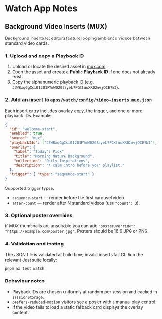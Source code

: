 # Watch App Notes

## Background Video Inserts (MUX)

Background inserts let editors feature looping ambience videos between standard video cards.

### 1. Upload and copy a Playback ID

1. Upload or locate the desired asset in [mux.com](https://mux.com/).
2. Open the asset and create a **Public Playback ID** if one does not already exist.
3. Copy the alphanumeric playback ID (e.g. `J3WBxqGgXxi01201FYmW0202ayeL7PGXfuuXR02nvjQCE7bI`).

### 2. Add an insert to `apps/watch/config/video-inserts.mux.json`

Each insert entry includes overlay copy, the trigger, and one or more playback IDs. Example:

```json
{
  "id": "welcome-start",
  "enabled": true,
  "source": "mux",
  "playbackIds": ["J3WBxqGgXxi01201FYmW0202ayeL7PGXfuuXR02nvjQCE7bI"],
  "overlay": {
    "label": "Today’s Pick",
    "title": "Morning Nature Background",
    "collection": "Daily Inspirations",
    "description": "A calm intro before your playlist."
  },
  "trigger": { "type": "sequence-start" }
}
```

Supported trigger types:

- `sequence-start` &mdash; render before the first carousel video.
- `after-count` &mdash; render after N standard videos (use `"count": 3`).

### 3. Optional poster overrides

If MUX thumbnails are unsuitable you can add `"posterOverride": "https://example.com/poster.jpg"`. Posters should be 16:9 JPG or PNG.

### 4. Validation and testing

The JSON file is validated at build time; invalid inserts fail CI. Run the relevant Jest suite locally:

```bash
pnpm nx test watch
```

### Behaviour notes

- Playback IDs are chosen uniformly at random per session and cached in `sessionStorage`.
- `prefers-reduced-motion` visitors see a poster with a manual play control.
- If the video fails to load a static fallback card displays the overlay content.
